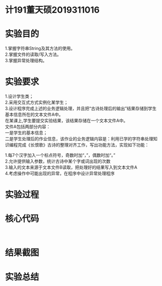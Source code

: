 # 计191董天硕2019311016
# 实验目的
1.掌握字符串String及其方法的使用。  
2.掌握文件的读取/写入方法。  
3.掌握异常处理结构。  
# 实验要求
1.设计学生类；  
2.采用交互式方式实例化某学生；  
3.设计程序完成上述的业务逻辑处理，并且把“古诗处理后的输出”结果存储到学生基本信息所在的文本文件A中。  
  在某课上,学生要提交实验结果，该结果存储在一个文本文件A中。  
    文件A包括两部分内容：  
    一是学生的基本信息；  
    二是学生处理后的作业信息，该作业的业务逻辑内容是：利用已学的字符串处理知识编程完成《长恨歌》古诗的整理对齐工作，写出功能方法，实现如下功能：  

  1.每7个汉字加入一个标点符号，奇数时加“，”，偶数时加“。”  
  2.允许提供输入参数，统计古诗中某个字或词出现的次数  
  3.输入的文本来源于文本文件B读取，把处理好的结果写入到文本文件A  
  4.考虑操作中可能出现的异常，在程序中设计异常处理程序  
# 实验过程

# 核心代码
```

```
```

```
# 结果截图

# 实验总结
